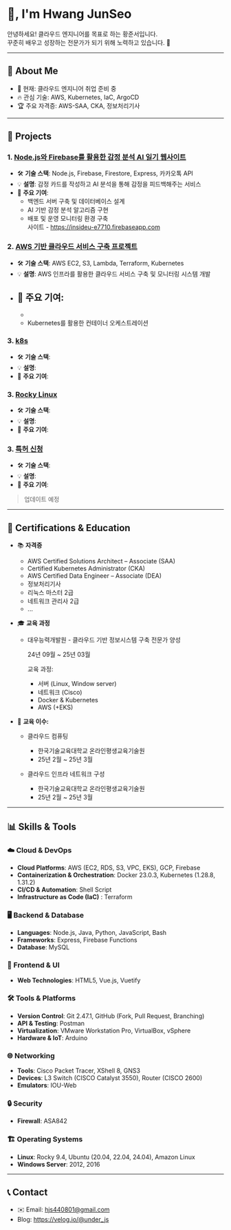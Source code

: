 #  👋, I'm Hwang JunSeo

안녕하세요! 클라우드 엔지니어를 목표로 하는 황준서입니다.  
꾸준히 배우고 성장하는 전문가가 되기 위해 노력하고 있습니다. 🚀

---

## 📂 About Me
- 🌱 현재: 클라우드 엔지니어 취업 준비 중  
- 🔥 관심 기술: AWS, Kubernetes, IaC, ArgoCD
- 🏆 주요 자격증: AWS-SAA, CKA, 정보처리기사

---

## 💼 Projects

### 1. [Node.js와 Firebase를 활용한 감정 분석 AI 일기 웹사이트](https://github.com/undermint/undermint/tree/838b121d7ba1a467115d6b591737505eba0577eb/Project_EmotionCard_Diary)
- 🛠 **기술 스택**: Node.js, Firebase, Firestore, Express, 카카오톡 API  
- 💡 **설명**: 감정 카드를 작성하고 AI 분석을 통해 감정을 피드백해주는 서비스  
- 🎯 **주요 기여**:
  - 백엔드 서버 구축 및 데이터베이스 설계  
  - AI 기반 감정 분석 알고리즘 구현  
  - 배포 및 운영 모니터링 환경 구축  
    사이트 - https://insideu-e7710.firebaseapp.com
### 2. [AWS 기반 클라우드 서비스 구축 프로젝트](링크)
- 🛠 **기술 스택**: AWS EC2, S3, Lambda, Terraform, Kubernetes  
- 💡 **설명**: AWS 인프라를 활용한 클라우드 서비스 구축 및 모니터링 시스템 개발  
- 🎯 **주요 기여**:
  -   
  -   
  - Kubernetes를 활용한 컨테이너 오케스트레이션  
### 3. [k8s](링크)
- 🛠 **기술 스택**: 
- 💡 **설명**: 
- 🎯 **주요 기여**:

### 3. [Rocky Linux](링크)
- 🛠 **기술 스택**: 
- 💡 **설명**: 
- 🎯 **주요 기여**:

### 3. [특허 신청](링크)
- 🛠 **기술 스택**: 
- 💡 **설명**: 
- 🎯 **주요 기여**:

> 업데이트 예정 
---

## 📜 Certifications & Education
- 📚 **자격증**  
  - AWS Certified Solutions Architect – Associate (SAA)  
  - Certified Kubernetes Administrator (CKA)  
  - AWS Certified Data Engineer – Associate (DEA)
  - 정보처리기사
  - 리눅스 마스터 2급
  - 네트워크 관리사 2급
  - ...

- 🎓 **교육 과정**  
  - 대우능력개발원 - 클라우드 기반 정보시스템 구축 전문가 양성
    
    24년 09월 ~ 25년 03월
  
    교육 과정:
    
     - 서버 (Linux, Window server)
      - 네트워크 (Cisco)
      - Docker & Kubernetes
      - AWS (+EKS)
   
    
- 📂 **교육 이수:**
  
  - 클라우드 컴퓨팅
     - 한국기술교육대학교 온라인평생교육기술원
     - 25년 2월 ~ 25년 3월
          
  - 클라우드 인프라 네트워크 구성
    - 한국기술교육대학교 온라인평생교육기술원
    -  25년 2월 ~ 25년 3월
---


## 📊 Skills & Tools

### ☁️ Cloud & DevOps
- **Cloud Platforms**: AWS (EC2, RDS, S3, VPC, EKS), GCP, Firebase  
- **Containerization & Orchestration**: Docker 23.0.3, Kubernetes (1.28.8, 1.31.2)  
- **CI/CD & Automation**: Shell Script
- **Infrastructure as Code (IaC)** : Terraform

### 🖥️ Backend & Database
- **Languages**: Node.js, Java, Python, JavaScript, Bash  
- **Frameworks**: Express, Firebase Functions  
- **Database**: MySQL  

### 🎨 Frontend & UI
- **Web Technologies**: HTML5, Vue.js, Vuetify  

### 🛠️ Tools & Platforms
- **Version Control**: Git 2.47.1, GitHub (Fork, Pull Request, Branching)  
- **API & Testing**: Postman  
- **Virtualization**: VMware Workstation Pro, VirtualBox, vSphere
- **Hardware & IoT**: Arduino  

### 🌐 Networking
- **Tools**: Cisco Packet Tracer, XShell 8, GNS3  
- **Devices**: L3 Switch (CISCO Catalyst 3550), Router (CISCO 2600)  
- **Emulators**: IOU-Web  

### 🔒 Security
- **Firewall**: ASA842  

### 🏗️ Operating Systems
- **Linux**: Rocky 9.4, Ubuntu (20.04, 22.04, 24.04), Amazon Linux  
- **Windows Server**: 2012, 2016  


---

## 📞 Contact
- ✉️ Email: hjs440801@gmail.com
- Blog: https://velog.io/@under_js
